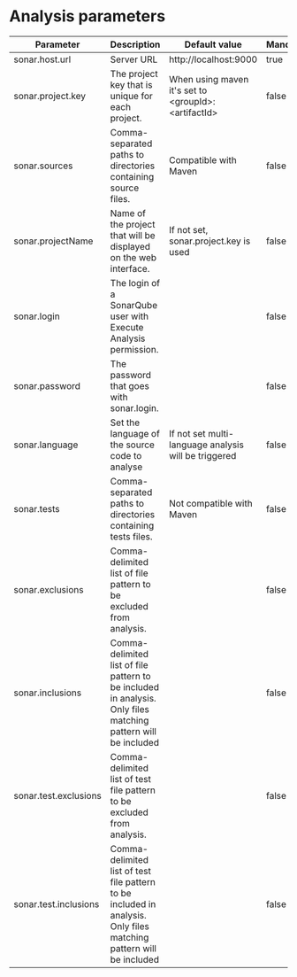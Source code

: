 # Analysis parameters

 
 | Parameter  | Description | Default value   | Mandatory   |
 |---|---|---|---|
 | sonar.host.url  | Server URL  | http://localhost:9000   | true   |
 | sonar.project.key  | The project key that is unique for each project.|  When using maven it's set to <br/> <groupId\>:<artifactId\>   | false  |
 | sonar.sources  | Comma-separated paths to directories containing source files.  | Compatible with Maven  |  false |
 | sonar.projectName  | Name of the project that will be displayed on the web interface.  | If not set, sonar.project.key is used  |  false |
 | sonar.login  | The login of a SonarQube user with Execute Analysis permission.  |   | false  |
 | sonar.password  | The password that goes with sonar.login.  |   | false  |
 | sonar.language  | Set the language of the source code to analyse  | If not set multi-language analysis will be triggered  | false  |
 | sonar.tests  | Comma-separated paths to directories containing tests files.  | Not compatible with Maven  | false  |
 | sonar.exclusions  | Comma-delimited list of file pattern to be excluded from analysis.  |  | false  |
 | sonar.inclusions  | Comma-delimited list of file pattern to be included in analysis. Only files matching pattern will be included  |  | false  |
 | sonar.test.exclusions  | Comma-delimited list of test file pattern to be excluded from analysis.  |  | false  |
 | sonar.test.inclusions  | Comma-delimited list of test file pattern to be included in analysis. Only files matching pattern will be included  |  | false  |

